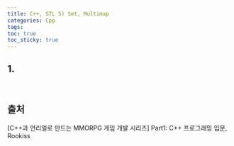 ```yaml
---
title: C++, STL 5) Set, Multimap
categories: Cpp
tags: 
toc: true
toc_sticky: true
---
```

## **1.**



<br/>

## **출처**

[C++과 언리얼로 만드는 MMORPG 게임 개발 시리즈] Part1: C++ 프로그래밍 입문, Rookiss
